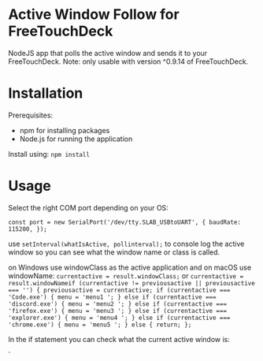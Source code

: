 # Active Window Follow for FreeTouchDeck
NodeJS app that polls the active window and sends it to your FreeTouchDeck. Note: only usable with version ^0.9.14
of FreeTouchDeck.

# Installation

Prerequisites:
 - npm for installing packages
 - Node.js for running the application

Install using:
`npm install`

# Usage

Select the right COM port depending on your OS:

`const port = new SerialPort('/dev/tty.SLAB_USBtoUART', {
  baudRate: 115200,
});`

use `setInterval(whatIsActive, pollinterval);` to console log the active window so you can see what the window name or class is called.

on Windows use windowClass as the active application and on macOS use windowName:
`currentactive = result.windowClass;` or `currentactive = result.windowNameif (currentactive != previousactive || previousactive === '') {
    previousactive = currentactive;
    if (currentactive === 'Code.exe') {
      menu = 'menu1 ';
    } else if (currentactive === 'discord.exe') {
      menu = 'menu2 ';
    } else if (currentactive === 'firefox.exe') {
      menu = 'menu3 ';
    } else if (currentactive === 'explorer.exe') {
      menu = 'menu4 ';
    } else if (currentactive === 'chrome.exe') {
      menu = 'menu5 ';
    } else {
      return;
    };`

In the if statement you can check what the current active window is:

`



